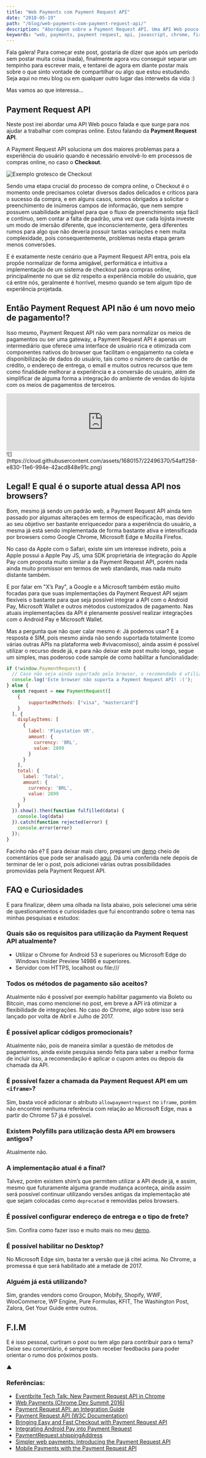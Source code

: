 ```yaml
---
title: "Web Payments com Payment Request API"
date: "2018-05-19"
path: "/blog/web-payments-com-payment-request-api/"
description: "Abordagem sobre a Payment Request API. Uma API Web pouco falada que surge para otimizar a experiência dos usuários em compras online."
keywords: "web, payments, payment request, api, javascript, chrome, firefox, edge, safari, google, microsoft, apple, android, ios"
---
```

Fala galera! Para começar este post, gostaria de dizer que após um período sem postar muita coisa (nada), finalmente agora vou conseguir separar um tempinho para escrever mais, e tentarei de agora em diante postar mais sobre o que sinto vontade de compartilhar ou algo que estou estudando. Seja aqui no meu blog ou em qualquer outro lugar das interwebs da vida :)

Mas vamos ao que interessa…

## Payment Request API

Neste post irei abordar uma API Web pouco falada e que surge para nos ajudar a trabalhar com compras online. Estou falando da **Payment Request API**.

A Payment Request API soluciona um dos maiores problemas para a experiência do usuário quando é necessário envolvê-lo em processos de compras online, no caso o **Checkout**.


![Exemplo grotesco de Checkout](https://cloud.githubusercontent.com/assets/1680157/22496270/88b6a584-e82f-11e6-8556-5e76d527a8de.gif)

Sendo uma etapa crucial do processo de compra online, o Checkout é o momento onde precisamos coletar diversos dados delicados e críticos para o sucesso da compra, e em alguns casos, somos obrigados a solicitar o preenchimento de inúmeros campos de informação, que nem sempre possuem usabilidade amigável para que o fluxo de preenchimento seja fácil e contínuo, sem contar a falta de padrão, uma vez que cada lojista investe um modo de imersão diferente, que inconscientemente, gera diferentes rumos para algo que não deveria possuir tantas variações e nem muita complexidade, pois consequentemente, problemas nesta etapa geram menos conversões.

E é exatamente neste cenário que a Payment Request API entra, pois ela propõe normalizar de forma amigável, performática e intuitiva a implementação de um sistema de checkout para compras online, principalmente no que se diz respeito a experiência mobile do usuário, que cá entre nós, geralmente é horrível, mesmo quando se tem algum tipo de experiência projetada.

## Então Payment Request API não é um novo meio de pagamento!?

Isso mesmo, Payment Request API não vem para normalizar os meios de pagamentos ou ser uma gateway, a Payment Request API é apenas um intermediário que oferece uma interface de usuário rica e otimizada com componentes nativos do browser que facilitam o engajamento na coleta e disponibilização de dados do usuário, tais como o número de cartão de crédito, o endereço de entrega, o email e muitos outros recursos que tem como finalidade melhorar a experiência e a conversão do usuário, além de simplificar de alguma forma a integração do ambiente de vendas do lojista com os meios de pagamentos de terceiros.

<iframe width="100%" class="post-video" src="https://www.youtube.com/embed/hmqZxP6iTpo" frameborder="0" allowfullscreen></iframe>
![](https://cloud.githubusercontent.com/assets/1680157/22496370/54aff258-e830-11e6-994e-42acd848e91c.png)


## Legal! E qual é o suporte atual dessa API nos browsers?

Bom, mesmo já sendo um padrão web, a Payment Request API ainda tem passado por algumas alterações em termos de especificação, mas devido ao seu objetivo ser bastante enriquecedor para a experiência do usuário, a mesma já está sendo implementada de forma bastante ativa e intensificada por browsers como Google Chrome, Microsoft Edge e Mozilla Firefox.

No caso da Apple com o Safari, existe sim um interesse indireto, pois a Apple possui a Apple Pay JS, uma SDK proprietária de integração do Apple Pay com proposta muito similar a da Payment Request API, porém nada ainda muito promissor em termos de web standards, mas nada muito distante também.

E por falar em "X’s Pay", a Google e a Microsoft também estão muito focadas para que suas implementações da Payment Request API sejam flexíveis o bastante para que seja possível integrar a API com o Android Pay, Microsoft Wallet e outros métodos customizados de pagamento. Nas atuais implementações da API é plenamente possível realizar integrações com o Android Pay e Microsoft Wallet.

Mas a pergunta que não quer calar mesmo é: Já podemos usar? E a resposta é SIM, pois mesmo ainda não sendo suportada totalmente (como várias outras APIs na plataforma web #vivacomisso), ainda assim é possível utilizar o recurso desde já, e para não deixar este post muito longo, segue um simples, mas poderoso code sample de como habilitar a funcionalidade:

```javascript
if (!window.PaymentRequest) {
  // Caso não seja ainda suportado pelo browser, o recomendado é utilizar um form normal de checkout como fallback.
  console.log('Este browser não suporta a Payment Request API! :(');
} else {
  const request = new PaymentRequest([
    {
        supportedMethods: ["visa", "mastercard"]
    }
  ], {
    displayItems: [
      {
        label: 'Playstation VR',
        amount: {
          currency: 'BRL',
          value: 2899
        }
      }
    ],
    total: {
      label: 'Total',
      amount: {
        currency: 'BRL',
        value: 2899
      }
    }
  }).show().then(function fulfilled(data) {
    console.log(data)
  }).catch(function rejected(error) {
    console.error(error)
  });
}
```
Facinho não é? E para deixar mais claro, preparei um [demo](https://obetomuniz.github.io/paymentrequestapi-demo/) cheio de comentários que pode ser analisado [aqui](https://github.com/obetomuniz/paymentrequestapi-demo). Dá uma conferida nele depois de terminar de ler o post, pois adicionei várias outras possibilidades promovidas pela Payment Request API.

## FAQ e Curiosidades

E para finalizar, dêem uma olhada na lista abaixo, pois selecionei uma série de questionamentos e curiosidades que fui encontrando sobre o tema nas minhas pesquisas e estudos:

### Quais são os requisitos para utilização da Payment Request API atualmente?

- Utilizar o Chrome for Android 53 e superiores ou Microsoft Edge do Windows Insider Preview 14986 e superiores.
- Servidor com HTTPS, localhost ou file:///

### Todos os métodos de pagamento são aceitos?

Atualmente não é possível por exemplo habilitar pagamento via Boleto ou Bitcoin, mas como mencionei no post, em breve a API irá otimizar a flexibilidade de integrações. No caso do Chrome, algo sobre isso será lançado por volta de Abril e Julho de 2017.

### É possível aplicar códigos promocionais?

Atualmente não, pois de maneira similar a questão de métodos de pagamentos, ainda existe pesquisa sendo feita para saber a melhor forma de incluir isso, a recomendação é aplicar o cupom antes ou depois da chamada da API.

### É possível fazer a chamada da Payment Request API em um `<iframe>`?

Sim, basta você adicionar o atributo `allowpaymentrequest` no `iframe`, porém não encontrei nenhuma referência com relação ao Microsoft Edge, mas a partir do Chrome 57 já é possível.

### Existem Polyfills para utilização desta API em browsers antigos?

Atualmente não.

### A implementação atual é a final?

Talvez, porém existem shim’s que permitem utilizar a API desde já, e assim, mesmo que futuramente alguma grande mudança aconteça, ainda assim será possível continuar utilizando versões antigas da implementação até que sejam colocadas como `deprecated` e removidas pelos browsers.

### É possível configurar endereço de entrega e o tipo de frete?

Sim. Confira como fazer isso e muito mais no meu [demo](https://github.com/obetomuniz/paymentrequestapi-demo).

### É possível habilitar no Desktop?

No Microsoft Edge sim, basta ter a versão que já citei acima. No Chrome, a promessa é que será habilitado até a metade de 2017.

### Alguém já está utilizando?

Sim, grandes vendors como Groupon, Mobify, Shopify, WWF, WooCommerce, WP Engine, Pure Formulas, KFIT, The Washington Post, Zalora, Get Your Guide entre outros.

## F.I.M

E é isso pessoal, curtiram o post ou tem algo para contribuir para o tema? Deixe seu comentário, é sempre bom receber feedbacks para poder orientar o rumo dos próximos posts.

▲

### Referências:

- [Eventbrite Tech Talk: New Payment Request API in Chrome](https://www.youtube.com/watch?v=jgJdpM-RaVw)
- [Web Payments (Chrome Dev Summit 2016)](https://www.youtube.com/watch?v=U0LkQijSeko)
- [Payment Request API: an Integration Guide](https://developers.google.com/web/fundamentals/discovery-and-monetization/payment-request/)
- [Payment Request API (W3C Documentation)](https://w3c.github.io/browser-payment-api/#introduction)
- [
Bringing Easy and Fast Checkout with Payment Request API](https://developers.google.com/web/updates/2016/07/payment-request)
- [Integrating Android Pay into Payment Request](https://developers.google.com/web/fundamentals/discovery-and-monetization/payment-request/android-pay)
- [PaymentRequest.shippingAddress](https://developer.mozilla.org/en-US/docs/Web/API/PaymentRequest/shippingAddress)
- [Simpler web payments: Introducing the Payment Request API](https://blogs.windows.com/msedgedev/2016/12/15/payment-request-api-edge/#uCvMD0dsI7x0JFcu.97)
- [Mobile Payments with the Payment Request API](https://mobiforge.com/design-development/mobile-payments-with-the-payment-request-api)
